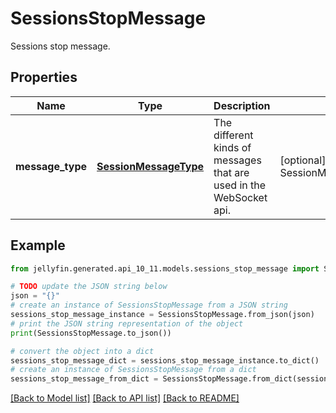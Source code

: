 # SessionsStopMessage

Sessions stop message.

## Properties

Name | Type | Description | Notes
------------ | ------------- | ------------- | -------------
**message_type** | [**SessionMessageType**](SessionMessageType.md) | The different kinds of messages that are used in the WebSocket api. | [optional] [readonly] [default to SessionMessageType.SESSIONSSTOP]

## Example

```python
from jellyfin.generated.api_10_11.models.sessions_stop_message import SessionsStopMessage

# TODO update the JSON string below
json = "{}"
# create an instance of SessionsStopMessage from a JSON string
sessions_stop_message_instance = SessionsStopMessage.from_json(json)
# print the JSON string representation of the object
print(SessionsStopMessage.to_json())

# convert the object into a dict
sessions_stop_message_dict = sessions_stop_message_instance.to_dict()
# create an instance of SessionsStopMessage from a dict
sessions_stop_message_from_dict = SessionsStopMessage.from_dict(sessions_stop_message_dict)
```
[[Back to Model list]](../README.md#documentation-for-models) [[Back to API list]](../README.md#documentation-for-api-endpoints) [[Back to README]](../README.md)


